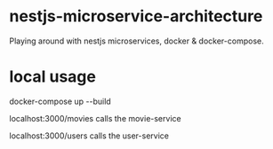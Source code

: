 # nestjs-microservice-architecture

Playing around with nestjs microservices, docker & docker-compose.

# local usage

docker-compose up --build

localhost:3000/movies calls the movie-service

localhost:3000/users calls the user-service

